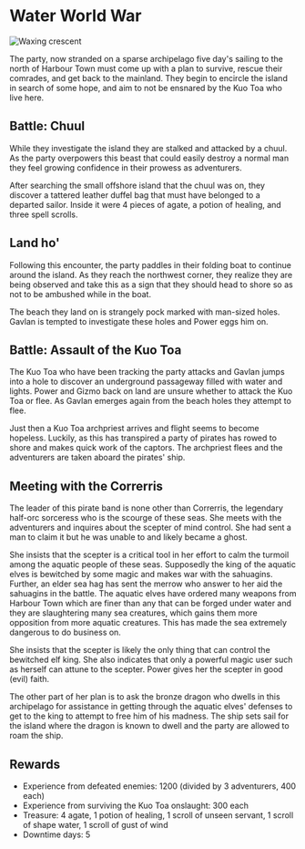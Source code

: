 # Water World War

![Waxing crescent](http://quanyindivination.com/wp-content/themes/quanyindivination/images/moon-5.png)

The party, now stranded on a sparse archipelago five day's sailing to the north of Harbour Town must come up with a plan
to survive, rescue their comrades, and get back to the mainland. They begin to encircle the island in search of some
hope, and aim to not be ensnared by the Kuo Toa who live here.

## Battle: Chuul

While they investigate the island they are stalked and attacked by a chuul. As the party overpowers this beast that
could easily destroy a normal man they feel growing confidence in their prowess as adventurers.

After searching the small offshore island that the chuul was on, they discover a tattered leather duffel bag that must
have belonged to a departed sailor. Inside it were 4 pieces of agate, a potion of healing, and three spell scrolls.

## Land ho'

Following this encounter, the party paddles in their folding boat to continue around the island. As they reach the
northwest corner, they realize they are being observed and take this as a sign that they should head to shore so as not
to be ambushed while in the boat.

The beach they land on is strangely pock marked with man-sized holes. Gavlan is tempted to investigate these holes and
Power eggs him on.

## Battle: Assault of the Kuo Toa

The Kuo Toa who have been tracking the party attacks and Gavlan jumps into a hole to discover an underground passageway
filled with water and lights. Power and Gizmo back on land are unsure whether to attack the Kuo Toa or flee. As Gavlan
emerges again from the beach holes they attempt to flee.

Just then a Kuo Toa archpriest arrives and flight seems to become hopeless. Luckily, as this has transpired a party of
pirates has rowed to shore and makes quick work of the captors. The archpriest flees and the adventurers are taken 
aboard the pirates' ship.

## Meeting with the Correrris

The leader of this pirate band is none other than Correrris, the legendary half-orc sorceress who is the scourge of 
these seas. She meets with the adventurers and inquires about the scepter of mind control. She had sent a man to claim
it but he was unable to and likely became a ghost.

She insists that the scepter is a critical tool in her effort to calm the turmoil among the aquatic people of these
seas. Supposedly the king of the aquatic elves is bewitched by some magic and makes war with the sahuagins. Further, an
elder sea hag has sent the merrow who answer to her aid the sahuagins in the battle. The aquatic elves have ordered many
weapons from Harbour Town which are finer than any that can be forged under water and they are slaughtering many sea
creatures, which gains them more opposition from more aquatic creatures. This has made the sea extremely dangerous to do
business on.

She insists that the scepter is likely the only thing that can control the bewitched elf king. She also indicates that
only a powerful magic user such as herself can attune to the scepter. Power gives her the scepter in good (evil) faith.

The other part of her plan is to ask the bronze dragon who dwells in this archipelago for assistance in getting through
the aquatic elves' defenses to get to the king to attempt to free him of his madness. The ship sets sail for the island
where the dragon is known to dwell and the party are allowed to roam the ship.

## Rewards

- Experience from defeated enemies: 1200 (divided by 3 adventurers, 400 each)
- Experience from surviving the Kuo Toa onslaught: 300 each
- Treasure: 4 agate, 1 potion of healing, 1 scroll of unseen servant, 1 scroll of shape water, 1 scroll of gust of wind
- Downtime days: 5
